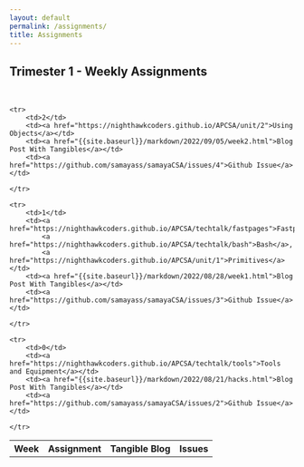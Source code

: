 ```yaml
---
layout: default
permalink: /assignments/
title: Assignments
---
```

## Trimester 1 - Weekly Assignments
 <br>
<table>
    <tr>
     <th>Week</th>
     <th>Assignment</th>
     <th>Tangible Blog</th>
     <th>Issues</th>
    </tr>

    <tr>
        <td>2</td>
        <td><a href="https://nighthawkcoders.github.io/APCSA/unit/2">Using Objects</a></td>
        <td><a href="{{site.baseurl}}/markdown/2022/09/05/week2.html">Blog Post With Tangibles</a></td>
        <td><a href="https://github.com/samayass/samayaCSA/issues/4">Github Issue</a></td>
        
    </tr>

    <tr>
        <td>1</td>
        <td><a href="https://nighthawkcoders.github.io/APCSA/techtalk/fastpages">Fastpages</a>,
            <a href="https://nighthawkcoders.github.io/APCSA/techtalk/bash">Bash</a>,
            <a href="https://nighthawkcoders.github.io/APCSA/unit/1">Primitives</a></td>
        <td><a href="{{site.baseurl}}/markdown/2022/08/28/week1.html">Blog Post With Tangibles</a></td>
        <td><a href="https://github.com/samayass/samayaCSA/issues/3">Github Issue</a></td>
        
    </tr>

    <tr>
        <td>0</td>
        <td><a href="https://nighthawkcoders.github.io/APCSA/techtalk/tools">Tools and Equipment</a></td>
        <td><a href="{{site.baseurl}}/markdown/2022/08/21/hacks.html">Blog Post With Tangibles</a></td>
        <td><a href="https://github.com/samayass/samayaCSA/issues/2">Github Issue</a></td>
        
    </tr>


    
</table>

